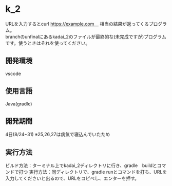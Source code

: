 # k_2
URLを入力するとcurl https://example.com　
相当の結果が返ってくるプログラム。<br>
branchのunfinalにあるkadai_2のファイルが最終的な(未完成ですが)プログラムです。使うときはそれを使ってください。

## 開発環境
vscode


## 使用言語
Java(gradle)

## 開発期間
4日(8/24~31)
※25,26,27は病気で寝込んでいたため


## 実行方法
ビルド方法：ターミナル上でkadai_2ディレクトリに行き、gradle　buildとコマンドで打つ 
実行方法：同ディレクトリで、gradle runとコマンドを打ち、URLを入力してくださいと出るので、URLをコピペし、エンターを押す。



